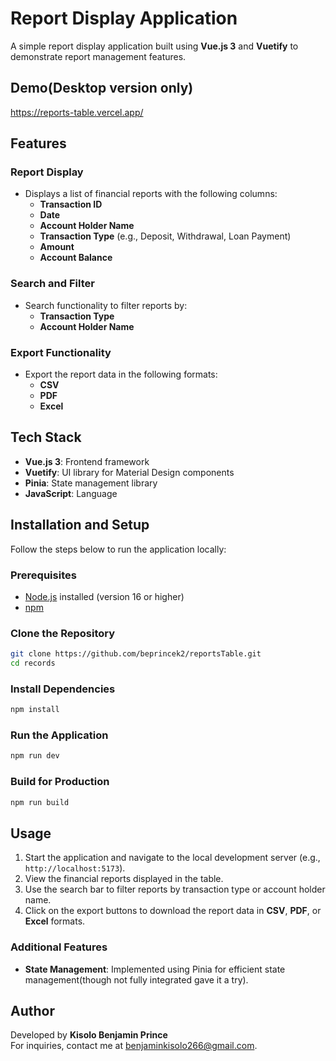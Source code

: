 # Report Display Application

A simple report display application built using **Vue.js 3** and **Vuetify** to demonstrate report management features.

## Demo(Desktop version only)

https://reports-table.vercel.app/

## Features

### Report Display
- Displays a list of financial reports with the following columns:
  - **Transaction ID**
  - **Date**
  - **Account Holder Name**
  - **Transaction Type** (e.g., Deposit, Withdrawal, Loan Payment)
  - **Amount**
  - **Account Balance**

### Search and Filter
- Search functionality to filter reports by:
  - **Transaction Type**
  - **Account Holder Name**

### Export Functionality
- Export the report data in the following formats:
  - **CSV**
  - **PDF**
  - **Excel**

## Tech Stack

- **Vue.js 3**: Frontend framework
- **Vuetify**: UI library for Material Design components
- **Pinia**: State management library
- **JavaScript**: Language 

## Installation and Setup

Follow the steps below to run the application locally:

### Prerequisites
- [Node.js](https://nodejs.org/) installed (version 16 or higher)
- [npm](https://www.npmjs.com/)

### Clone the Repository
```bash
git clone https://github.com/beprincek2/reportsTable.git
cd records
```

### Install Dependencies
```bash
npm install
```

### Run the Application
```bash
npm run dev
```

### Build for Production
```bash
npm run build
```

## Usage

1. Start the application and navigate to the local development server (e.g., `http://localhost:5173`).
2. View the financial reports displayed in the table.
3. Use the search bar to filter reports by transaction type or account holder name.
4. Click on the export buttons to download the report data in **CSV**, **PDF**, or **Excel** formats.

### Additional Features
- **State Management**: Implemented using Pinia for efficient state management(though not fully integrated gave it a try).

## Author

Developed by **Kisolo Benjamin Prince**  
For inquiries, contact me at [benjaminkisolo266@gmail.com](mailto:benjaminkisolo266@gmail.com).
